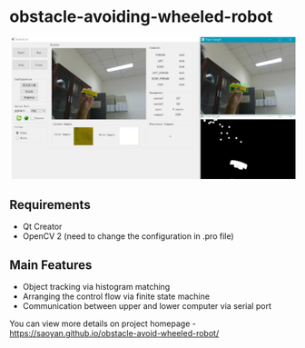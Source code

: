 # obstacle-avoiding-wheeled-robot
<img class="image" src="https://github.com/SaoYan/obstacle-avoiding-wheeled-robot/blob/master/project-demo.jpg" alt="Alt Text">

<h2>Requirements</h2>
<ul class="require">
	<li>Qt Creator</li>
	<li>OpenCV 2 (need to change the configuration in .pro file)</li>
</ul>

<h2>Main Features</h2>
<ul class="main-feature">
	<li>Object tracking via histogram matching</li>
	<li>Arranging the control flow via finite state machine</li>
	<li>Communication between upper and lower computer via serial port</li>
</ul>

You can view more details on project homepage - https://saoyan.github.io/obstacle-avoid-wheeled-robot/    
